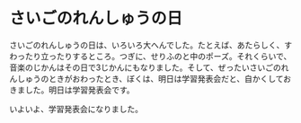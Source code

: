 # さいごのれんしゅうの日

さいごのれんしゅうの日は、いろいろ大へんでした。たとえば、あたらしく、すわったり立ったりするところ。つぎに、せりふのと中のポーズ。それくらいで、音楽のじかんはその日で3じかんにもなりました。そして、ぜったいさいごのれんしゅうのときがおわったとき、ぼくは、明日は学習発表会だと、自かくしておきました。明日は学習発表会です。

いよいよ、学習発表会になりました。
